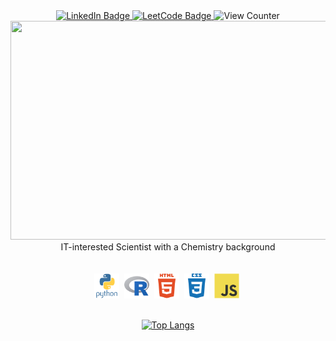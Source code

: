 <div id="header" align="center">
  <div id="badges">
    <a href="www.linkedin.com/in/matthias-ueberham-61a3181a8" target="_blank" rel="noopener noreferrer">
      <img src="https://img.shields.io/badge/LinkedIn-blue?style=flat-square&logo=linkedin&logoColor=white" alt="LinkedIn Badge"/>
    </a>
    <a href="https://leetcode.com/MatthiasP/" target="_blank" rel="noopener noreferrer">
      <img src="https://img.shields.io/badge/LeetCode-orange?style=flat-square&logo=leetcode&logoColor=white" alt="LeetCode Badge"/>
    </a>
    <img src="https://komarev.com/ghpvc/?username=matthiasportius&style=flat-square&color=blue" alt="View Counter"/>
  </div>

  <div id="header-img">
    <img src="https://media.giphy.com/media/dWesBcTLavkZuG35MI/giphy.gif" width="550" height="350"/>
    </br>
    IT-interested Scientist with a Chemistry background</br>
    </br>
  </div>

<!---  <div>
    Website: https://matthiasportius.github.io/
  </div>
--->  </br>

  <div id="icons">
    <img src="https://github.com/devicons/devicon/blob/master/icons/python/python-original-wordmark.svg"  title="Python" alt="Python" width="40" height="40"/>&nbsp;
    <img src="https://github.com/devicons/devicon/blob/master/icons/r/r-original.svg"  title="R" alt="R" width="40" height="40"/>&nbsp;
    <img src="https://github.com/devicons/devicon/blob/master/icons/html5/html5-plain-wordmark.svg" title="HTML5" alt="HTML" width="40" height="40"/>&nbsp;
    <img src="https://github.com/devicons/devicon/blob/master/icons/css3/css3-plain-wordmark.svg"  title="CSS3" alt="CSS" width="40" height="40"/>&nbsp;
    <img src="https://github.com/devicons/devicon/blob/master/icons/javascript/javascript-original.svg" title="JavaScript" alt="JavaScript" width="40" height="40"/>&nbsp;
  </div>
  </br>

  [![Top Langs](https://github-readme-stats.vercel.app/api/top-langs/?username=matthiasportius&layout=compact&langs_count=10)](https://github.com/anuraghazra/github-readme-stats)  
</div>

